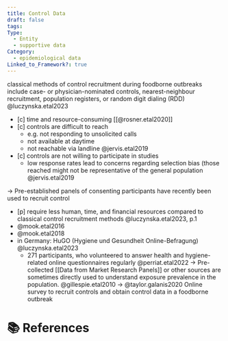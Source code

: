 ```yaml
---
title: Control Data
draft: false
tags: 
Type:
  - Entity
  - supportive data
Category:
  - epidemiological data
Linked_to_Framework?: true
---
```

classical methods of control recruitment during foodborne outbreaks include case- or physician-nominated controls, nearest-neighbour recruitment, population registers, or random digit dialing (RDD) @luczynska.etal2023
- [c] time and resource-consuming [[@rosner.etal2020]] 
- [c] controls are difficult to reach
	- e.g. not responding to unsolicited calls
	- not available at daytime
	- not reachable via landline @jervis.etal2019
- [c] controls are not willing to participate in studies 
	- low response rates lead to concerns regarding selection bias (those reached might not be representative of the general population @jervis.etal2019

-> Pre-established panels of consenting participants have recently been used to recruit control
- [p] require less human, time, and financial resources compared to classical control recruitment methods @luczynska.etal2023, p.1
- @mook.etal2016
- @mook.etal2018
- in Germany: HuGO (Hygiene und Gesundheit Online-Befragung) @luczynska.etal2023
	-  271 participants, who volunteered to answer health and hygiene-related online questionnaires regularly @perriat.etal2022
 -> Pre-collected [[Data from Market Research Panels]] or other sources are sometimes directly used to understand exposure prevalence in the population. @gillespie.etal2010
 -> @taylor.galanis2020 Online survey to recruit controls and obtain control data in a foodborne outbreak

# 📚 References
